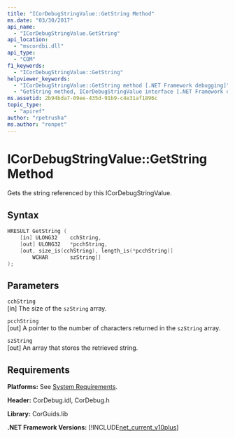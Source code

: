 ```yaml
---
title: "ICorDebugStringValue::GetString Method"
ms.date: "03/30/2017"
api_name: 
  - "ICorDebugStringValue.GetString"
api_location: 
  - "mscordbi.dll"
api_type: 
  - "COM"
f1_keywords: 
  - "ICorDebugStringValue::GetString"
helpviewer_keywords: 
  - "ICorDebugStringValue::GetString method [.NET Framework debugging]"
  - "GetString method, ICorDebugStringValue interface [.NET Framework debugging]"
ms.assetid: 2b94bda7-09ee-435d-91b9-c4e31af1896c
topic_type: 
  - "apiref"
author: "rpetrusha"
ms.author: "ronpet"
---
```

# ICorDebugStringValue::GetString Method
Gets the string referenced by this ICorDebugStringValue.  
  
## Syntax  
  
```cpp  
HRESULT GetString (  
    [in] ULONG32    cchString,  
    [out] ULONG32   *pcchString,  
    [out, size_is(cchString), length_is(*pcchString)]   
        WCHAR       szString[]  
);  
```  
  
## Parameters  
 `cchString`  
 [in] The size of the `szString` array.  
  
 `pcchString`  
 [out] A pointer to the number of characters returned in the `szString` array.  
  
 `szString`  
 [out] An array that stores the retrieved string.  
  
## Requirements  
 **Platforms:** See [System Requirements](../../../../docs/framework/get-started/system-requirements.md).  
  
 **Header:** CorDebug.idl, CorDebug.h  
  
 **Library:** CorGuids.lib  
  
 **.NET Framework Versions:** [!INCLUDE[net_current_v10plus](../../../../includes/net-current-v10plus-md.md)]
